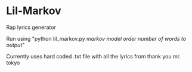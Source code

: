 # Lil-Markov
Rap lyrics generator

Run using "python lil_markov.py *markov model order* *number of words to output*"

Currently uses hard coded .txt file with all the lyrics from thank you mr. tokyo
